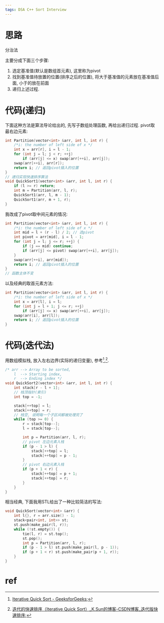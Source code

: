 ```yaml
---
tags: DSA C++ Sort Interview
---
```


# 思路

分治法

主要分成下面三个步骤:

1.   选定基准值(默认是数组首元素), 这里称为pivot
2.   找到基准值待放置的位置(排序之后的位置), 将大于基准值的元素放在基准值后面, 小于的放在前面
3.   递归上述过程.



# 代码(递归)

下面这种方法是算法导论给出的, 先写子数组处理函数, 再给出递归过程. pivot取最右边元素:

```cpp
int Partition(vector<int> &arr, int l, int r) {
    /*i: the number of left side of x */
    int x = arr[r], i = l - 1;
    for (int j = l; j < r; ++j)
        if (arr[j] <= x) swap(arr[++i], arr[j]);
    swap(arr[++i], arr[r]);
    return i; // 返回pivot插入的位置
}
// 递归实现快速排序算法
void QuickSort1(vector<int> &arr, int l, int r) {
    if (l >= r) return;
    int m = Partition(arr, l, r);
    QuickSort1(arr, l, m - 1);
    QuickSort1(arr, m + 1, r);
}
```



我改成了pivot取中间元素的情况: 

```cpp
int Partition(vector<int> &arr, int l, int r) {
    /*i: the number of left side of x */
    int mid = l + (r - l) / 2; // 选pivot
    int pivot = arr[mid], i = l - 1;
    for (int j = l; j <= r; ++j) {
        if (j == mid) continue;
        if (arr[j] <= pivot) swap(arr[++i], arr[j]);
    }
    swap(arr[++i], arr[mid]);
    return i; // 返回pivot插入的位置
}
// 函数主体不变
```

以及经典的取首元素方法:

```cpp
int Partition(vector<int> &arr, int l, int r) {
    /*i: the number of left side of x */
    int x = arr[l], i = l;
    for (int j = l + 1; j <= r; ++j)
        if (arr[j] <= x) swap(arr[++i], arr[j]);
    swap(arr[i], arr[l]);
    return i; // 返回pivot插入的位置
}
```





# 代码(迭代法)

用数组模拟栈, 放入左右边界(实际的递归变量), 参考[^1],[^2].

```cpp
/* arr --> Array to be sorted,
    l  --> Starting index,
    r  --> Ending index */
void QuickSort2(vector<int> &arr, int l, int r) {
    int stack[r - l + 1];
    // 栈顶指针(索引)
    int top = -1;

    stack[++top] = l;
    stack[++top] = r;
    // 栈空, 说明每一个子区间都被处理完了
    while (top >= 0) {
        r = stack[top--];
        l = stack[top--];

        int p = Partition(arr, l, r);
        // pivot 左边元素入栈
        if (p - 1 > l) {
            stack[++top] = l;
            stack[++top] = p - 1;
        }
        // pivot 右边元素入栈
        if (p + 1 < r) {
            stack[++top] = p + 1;
            stack[++top] = r;
        }
    }
}
```

相当经典, 下面我用STL给出了一种比较简洁的写法:

```cpp
void QuickSort(vector<int> &arr) {
    int l{}, r = arr.size() - 1;
    stack<pair<int, int>> st;
    st.push(make_pair(l, r));
    while (!st.empty()) {
        tie(l, r) = st.top();
        st.pop();
        int p = Partition(arr, l, r);
        if (p - 1 > l) st.push(make_pair(l, p - 1));
        if (p + 1 < r) st.push(make_pair(p + 1, r));
    }
}
```



# ref

[^1]:[Iterative Quick Sort - GeeksforGeeks](https://www.geeksforgeeks.org/iterative-quick-sort/);
[^2]:[迭代的快速排序（Iterative Quick Sort）\_K.Sun的博客-CSDN博客\_迭代版快速排序](https://blog.csdn.net/sinat_36246371/article/details/52829158);
